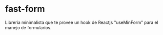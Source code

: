 # fast-form
Librería minimalista que te provee un hook de Reactjs "useMinForm" para el manejo de formularios.
